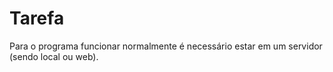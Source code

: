 # Tarefa

Para o programa funcionar normalmente é necessário estar em um servidor (sendo local ou web).
